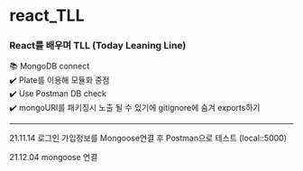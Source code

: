 # react_TLL

<h3> React를 배우며 TLL (Today Leaning Line) </h3>
📚 MongoDB connect </br>
✔️ Plate를 이용해 모듈화 중점 </br>
✔️ Use Postman DB check  </br>
✔️ mongoURI를 패키징시 노출 될 수 있기에 gitignore에 숨겨 exports하기 </br>
<hr/>

21.11.14 로그인 가입정보를 Mongoose연결 후 Postman으로 테스트 (local::5000)

21.12.04 mongoose 연결
